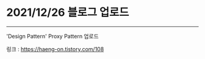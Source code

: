 # 2021/12/26 블로그 업로드
---------------------
'Design Pattern' Proxy Pattern 업로드

링크 : https://haeng-on.tistory.com/108
